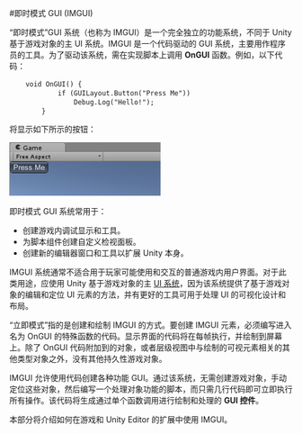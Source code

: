 #即时模式 GUI (IMGUI)

“即时模式”GUI 系统（也称为 IMGUI）是一个完全独立的功能系统，不同于 Unity 基于游戏对象的主 UI 系统。IMGUI 是一个代码驱动的 GUI 系统，主要用作程序员的工具。为了驱动该系统，需在实现脚本上调用 __**OnGUI**__ 函数。例如，以下代码：

````
    void OnGUI() {
            if (GUILayout.Button("Press Me"))
    			Debug.Log("Hello!");
        }
````

将显示如下所示的按钮：

![上述代码示例的结果](../uploads/Main/GUIScriptingGuideHelloExample.png)

即时模式 GUI 系统常用于：

- 创建游戏内调试显示和工具。
- 为脚本组件创建自定义检视面板。
- 创建新的编辑器窗口和工具以扩展 Unity 本身。

IMGUI 系统通常不适合用于玩家可能使用和交互的普通游戏内用户界面。对于此类用途，应使用 Unity 基于游戏对象的主 [UI 系统](UISystem.html)，因为该系统提供了基于游戏对象的编辑和定位 UI 元素的方法，并有更好的工具可用于处理 UI 的可视化设计和布局。

“立即模式”指的是创建和绘制 IMGUI 的方式。要创建 IMGUI 元素，必须编写进入名为 OnGUI 的特殊函数的代码。显示界面的代码将在每帧执行，并绘制到屏幕上。除了 OnGUI 代码附加到的对象，或者层级视图中与绘制的可视元素相关的其他类型对象之外，没有其他持久性游戏对象。

IMGUI 允许使用代码创建各种功能 GUI。通过该系统，无需创建游戏对象，手动定位这些对象，然后编写一个处理对象功能的脚本，而只需几行代码即可立即执行所有操作。该代码将生成通过单个函数调用进行绘制和处理的 __GUI 控件__。

本部分将介绍如何在游戏和 Unity Editor 的扩展中使用 IMGUI。

